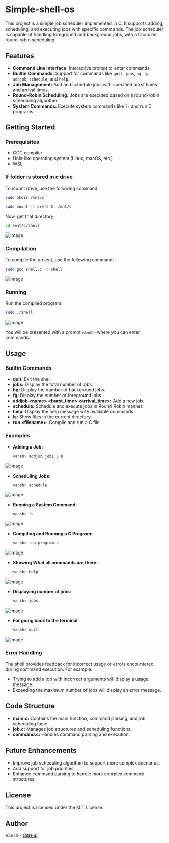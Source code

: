 # Simple-shell-os

This project is a simple job scheduler implemented in C. It supports adding, scheduling, and executing jobs with specific commands. The job scheduler is capable of handling foreground and background jobs, with a focus on round-robin scheduling.

## Features

- **Command Line Interface:** Interactive prompt to enter commands.
- **Builtin Commands:** Support for commands like `quit`, `jobs`, `bg`, `fg`, `addjob`, `schedule`, and `help`.
- **Job Management:** Add and schedule jobs with specified burst times and arrival times.
- **Round-Robin Scheduling:** Jobs are executed based on a round-robin scheduling algorithm.
- **System Commands:** Execute system commands like `ls` and run C programs.

## Getting Started

### Prerequisites

- GCC compiler
- Unix-like operating system (Linux, macOS, etc.)
- WSL

### If folder is stored in c drive

To mount drive, use the following command:

```bash
sudo mkdir /mnt/c
```
```bash
sudo mount -t drvfs C: /mnt/c
```
Now, get that directory:

```bash
cd /mnt/c/shell
```

![image](https://github.com/vansh-seth/Simple-shell-os/assets/111755254/855bc18e-1870-474e-99cc-bc7ac7a7716b)

### Compilation

To compile the project, use the following command:

```bash
sudo gcc shell.c -o shell 
```

![image](https://github.com/vansh-seth/Simple-shell-os/assets/111755254/2c992101-77ca-40e2-9312-c12d804b5f2c)

### Running

Run the compiled program:

```bash
sudo ./shell
```
![image](https://github.com/vansh-seth/Simple-shell-os/assets/111755254/bafc72c8-8761-4bea-88ff-af2b77b77e71)

You will be presented with a prompt `vansh>` where you can enter commands.

## Usage

### Builtin Commands

- **quit:** Exit the shell.
- **jobs:** Display the total number of jobs.
- **bg:** Display the number of background jobs.
- **fg:** Display the number of foreground jobs.
- **addjob \<name> \<burst_time> \<arrival_time>:** Add a new job.
- **schedule:** Schedule and execute jobs in Round Robin manner.
- **help:** Display the help message with available commands.
- **ls:** Show files in the current directory.
- **run \<filename>:** Compile and run a C file.

### Examples

- **Adding a Job:**

  ```bash
  vansh> addjob job1 5 0
  ```
![image](https://github.com/vansh-seth/Simple-shell-os/assets/111755254/468d6c10-a4aa-46f9-8d1f-5cd27970bffa)

- **Scheduling Jobs:**

  ```bash
  vansh> schedule
  ```
![image](https://github.com/vansh-seth/Simple-shell-os/assets/111755254/850ce5df-4675-4d31-92b3-22b78a2a4a77)

- **Running a System Command:**

  ```bash
  vansh> ls
  ```
![image](https://github.com/vansh-seth/Simple-shell-os/assets/111755254/71fab1c2-ad07-42ea-a33d-29849b9ea5f8)

- **Compiling and Running a C Program:**

  ```bash
  vansh> run program.c
  ```
![image](https://github.com/vansh-seth/Simple-shell-os/assets/111755254/079dbe48-2b29-4bf2-b22a-beca8cfe53ea)

- **Showing What all commands are there:**

  ```bash
  vansh> help
  ```
![image](https://github.com/vansh-seth/Simple-shell-os/assets/111755254/d7e91206-98c3-4d49-9855-667a5715f1a1)

- **Displaying number of jobs:**

  ```bash
  vansh> jobs
  ```
 
![image](https://github.com/vansh-seth/Simple-shell-os/assets/111755254/e4c868c3-3f20-4c07-bc62-588ca2d8e485)

- **For going back to the terminal**

  ```bash
  vansh> quit
  ```
![image](https://github.com/vansh-seth/Simple-shell-os/assets/111755254/066995ed-09a8-4954-a9ea-cc955125c852)


### Error Handling

The shell provides feedback for incorrect usage or errors encountered during command execution. For example:

- Trying to add a job with incorrect arguments will display a usage message.
- Exceeding the maximum number of jobs will display an error message.

## Code Structure

- **main.c:** Contains the main function, command parsing, and job scheduling logic.
- **job.c:** Manages job structures and scheduling functions.
- **command.c:** Handles command parsing and execution.

## Future Enhancements

- Improve job scheduling algorithm to support more complex scenarios.
- Add support for job priorities.
- Enhance command parsing to handle more complex command structures.

## License

This project is licensed under the MIT License.

## Author

Vansh - [GitHub](https://github.com/vansh-seth)
